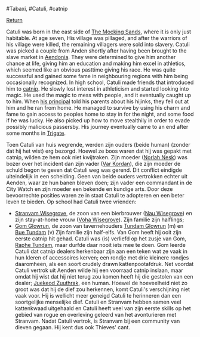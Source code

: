 #Tabaxi, #Catuli, #catnip

[ Return](Player%20Characters%20)


Catuli was born in the east side of [The Mocking Sands](Factions/The%20Mocking%20Sands.md), where it is only just habitable. At age seven, His village was pillaged, and after the warriors of his village were killed, the remaining villagers were sold into slavery. Catuli was picked a couple from Anden shortly after having been brought to the slave market in [Aendonia](Fa'eldar/Aendonia.md). They were determined to give him another chance at life, giving him an education and making him excel in athletics, which seemed like an obvious pasttime giving his race. He was quite successful and gained some fame in neighbouring regions with him being occasionally recognized. In high school, Catuli made friends that introduced him to [catnip](World%20&%20Information/All%20Things/catnip.md). He slowly lost interest in athleticism and started looking into magic. He used the magic to mess with people, and it eventually caught up to him. When [his principal](NPCS/PC%20Bonds/Catuli/Catuli%20Principal.md) told his parents about his hijinks, they fell out at him and he ran from home. He managed to survive by using his charm and fame to gain access to peoples home to stay in for the night, and some food if he was lucky. He also picked up how to move stealthily in order to evade possibly malicious passersby. His journey eventually came to an end after some months in [Trigate](Fa'eldar/Kingdom%20of%20Aendonia%20-%20Settlements/Trigate.md).

Toen Catuli van huis wegrende, werden zijn ouders (beide human) (zonder dat hij het wist) erg bezorgd. Hoewel ze boos waren dat hij was gepakt met catnip, wilden ze hem ook niet kwijtraken. Zijn moeder ([Norlah Nesk](NPCS/PC%20Bonds/Catuli/Norlah%20Nesk.md)) was bozer over het incident dan zijn vader ([Var Kordan](NPCS/PC%20Bonds/Catuli/Var%20Kordan.md)), die zijn moeder de schuld begon te geven dat Catuli weg was gerend. Dit conflict eindigde uiteindelijk in een scheiding. Geen van beide ouders vertrokken echter uit Aenden, waar ze hun banen bleven doen; zijn vader een commandant in de City Watch en zijn moeder een bekende en kundige arts. Door deze bevoorrechte posities waren ze in staat Catuli te adopteren en een beter leven te bieden.
Op school had Catuli twee vrienden:
- [Stranvam Wisegrove](NPCS/PC%20Bonds/Catuli/Stranvam%20Wisegrove.md), de zoon van een bierbrouwer ([Nau Wisegrove](NPCS/PC%20Bonds/Catuli/Nau%20Wisegrove.md)) en zijn stay-at-home vrouw ([Voha Wisegrove](NPCS/PC%20Bonds/Catuli/Voha%20Wisegrove.md)). Zijn familie zijn halflings;
- [Gom Glowrun](NPCS/PC%20Bonds/Catuli/Gom%20Glowrun.md), de zoon van tavernehouders [Tundam Glowrun](NPCS/PC%20Bonds/Catuli/Tundam%20Glowrun.md) (m) en [Bue Tundam](NPCS/PC%20Bonds/Catuli/Bue%20Tundam.md) (v) Zijn familie zijn half-elfs.
Van Gom heeft hij ooit zijn eerste catnip hit gehad. Catuli was (is) verliefd op het zusje van Gom, [Raphe Tundam](NPCS/PC%20Bonds/Catuli/Raphe%20Tundam.md), maar durfde daar nooit iets mee te doen.
Gom leerde Catuli dat catnip dealers herkenbaar zijn aan een teken wat ze vaak in hun kleren of accessoires kerven; een rondje met drie kleinere rondjes daaromheen, als een soort crudely drawn kattenpootafdruk.
Net voordat Catuli vertrok uit Aenden wilde hij een voorraad catnip inslaan, maar omdat hij wist dat hij niet terug zou komen heeft hij die gestolen van een dealer; [Juekeod Zuuthrak](NPCS/PC%20Bonds/Catuli/Juekeod%20Zuuthrak.md), een human. Hoewel de hoeveelheid niet zo groot was dat hij de dief zou herkennen, komt Catuli's verschijning niet vaak voor. Hij is wellicht meer geneigd Catuli te herinneren dan een soortgelijke menselijke dief.
Catuli en Stranvam hebben samen veel kattenkwaad uitgehaald en Catuli heeft veel van zijn eerste skills op het gebied van rogue en overleving geleerd van het avonturieren met Stranvam. Nadat Catuli vertrok, is Stranvam bij een community van dieven gegaan. Hij kent dus ook Thieves' cant.